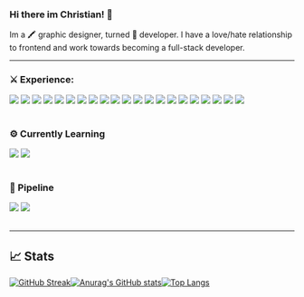 ### Hi there im Christian! 👋

Im a :crayon: graphic designer, turned :robot: developer. I have a love/hate relationship to frontend and work towards becoming a full-stack developer.

---

### ⚔️ Experience:
<div>
<img src="https://img.shields.io/badge/HTML5-fb8c00?style=for-the-badge&logo=html5&logoColor=white">
<img src="https://img.shields.io/badge/CSS3-fb8c00?style=for-the-badge&logo=css3&logoColor=white">
<img src="https://img.shields.io/badge/JavaScript-fb8c00?style=for-the-badge&logo=javascript&logoColor=white">
<img src="https://img.shields.io/badge/Node.js-fb8c00?style=for-the-badge&logo=node.js&logoColor=white">
<img src="https://img.shields.io/badge/PHP-fb8c00?style=for-the-badge&logo=php&logoColor=white">
<img src="https://img.shields.io/badge/Markdown-fb8c00?style=for-the-badge&logo=markdown&logoColor=white">
<img src="https://img.shields.io/badge/Markdown-fb8c00?style=for-the-badge&logo=markdown&logoColor=white">
<img src="https://img.shields.io/badge/Sass-fb8c00?style=for-the-badge&logo=sass&logoColor=white">
<img src="https://img.shields.io/badge/React-fb8c00?style=for-the-badge&logo=React&logoColor=white">
<img src="https://img.shields.io/badge/Tailwind_CSS-fb8c00?style=for-the-badge&logo=tailwind-css&logoColor=white">
<img src="https://img.shields.io/badge/Bootstrap-fb8c00?style=for-the-badge&logo=bootstrap&logoColor=white">
<img src="https://img.shields.io/badge/Bootstrap-fb8c00?style=for-the-badge&logo=bootstrap&logoColor=white">
<img src="https://img.shields.io/badge/Material--UI-fb8c00?style=for-the-badge&logo=material-ui&logoColor=white">
<img src="https://img.shields.io/badge/jQuery-fb8c00?style=for-the-badge&logo=jquery&logoColor=white">
<img src="https://img.shields.io/badge/MongoDB-fb8c00?style=for-the-badge&logo=mongodb&logoColor=white">
<img src="https://img.shields.io/badge/Netlify-fb8c00?style=for-the-badge&logo=netlify&logoColor=white">
<img src="https://img.shields.io/badge/Heroku-fb8c00?style=for-the-badge&logo=heroku&logoColor=white">
<img src="https://img.shields.io/badge/Express-fb8c00?style=for-the-badge&logo=Express&logoColor=white">
<img src="https://img.shields.io/badge/Next-fb8c00?style=for-the-badge&logo=Next.js&logoColor=white">
<img src="https://img.shields.io/badge/Firebase-fb8c00?style=for-the-badge&logo=Firebase&logoColor=white">
<img src="https://img.shields.io/badge/Jest-fb8c00?style=for-the-badge&logo=Jest&logoColor=white">
  </div>
<br>

### ⚙️ Currently Learning
<div>
<img src="https://img.shields.io/badge/Typescript-fb8c00?style=for-the-badge&logo=Typescript&logoColor=white">
<img src="https://img.shields.io/badge/React_native-fb8c00?style=for-the-badge&logo=React&logoColor=white">
</div>
<br>

### 🔭 Pipeline
<div>
<img src="https://img.shields.io/badge/Python-fb8c00?style=for-the-badge&logo=Python&logoColor=white">
<img src="https://img.shields.io/badge/Ruby-fb8c00?style=for-the-badge&logo=Ruby&logoColor=white">
</div>
<br>

---

## 📈 Stats

[![GitHub Streak](http://github-readme-streak-stats.herokuapp.com?user=Christian-Mogensen&theme=vision-friendly-dark&hide_border=true&background=00000000)](https://git.io/streak-stats)[![Anurag's GitHub stats](https://github-readme-stats.vercel.app/api?username=Christian-Mogensen&count_private=true&show_icons=true&theme=vision-friendly-dark&hide_border=true&bg_color=00000000)](https://github.com/anuraghazra/github-readme-stats)[![Top Langs](https://github-readme-stats.vercel.app/api/top-langs/?username=Christian-Mogensen&layout=compact&theme=vision-friendly-dark&hide_border=true&bg_color=00000000)](https://github.com/anuraghazra/github-readme-stats)

<!--
**Christian-Mogensen/Christian-Mogensen** is a ✨ _special_ ✨ repository because its `README.md` (this file"> appears on your GitHub profile.

Here are some ideas to get you started:

- 🔭 I’m currently working on ...
- 🌱 I’m currently learning ...
- 👯 I’m looking to collaborate on ...
- 🤔 I’m looking for help with ...
- 💬 Ask me about ...
- 📫 How to reach me: ...
- 😄 Pronouns: ...
- ⚡ Fun fact: ...
  -->


<!--
**Christian-Mogensen/Christian-Mogensen** is a ✨ _special_ ✨ repository because its `README.md` (this file) appears on your GitHub profile.

Here are some ideas to get you started:

- 🔭 I’m currently working on ...
- 🌱 I’m currently learning ...
- 👯 I’m looking to collaborate on ...
- 🤔 I’m looking for help with ...
- 💬 Ask me about ...
- 📫 How to reach me: ...
- 😄 Pronouns: ...
- ⚡ Fun fact: ...
  -->
